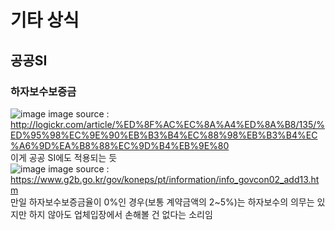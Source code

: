 # 기타 상식
## 공공SI
### 하자보수보증금
![image](https://user-images.githubusercontent.com/44331989/136487601-d6a48bd9-c886-46b0-8ad6-f4c37af7ac30.png)
image source : http://logickr.com/article/%ED%8F%AC%EC%8A%A4%ED%8A%B8/135/%ED%95%98%EC%9E%90%EB%B3%B4%EC%88%98%EB%B3%B4%EC%A6%9D%EA%B8%88%EC%9D%B4%EB%9E%80 <br>
이게 공공 SI에도 적용되는 듯 <br>
![image](https://user-images.githubusercontent.com/44331989/136487750-e7a94c0b-27b0-462e-bcb4-da090c552079.png)
image source : https://www.g2b.go.kr/gov/koneps/pt/information/info_govcon02_add13.htm <br>
만일 하자보수보증금율이 0%인 경우(보통 계약금액의 2~5%)는 하자보수의 의무는 있지만 하지 않아도 업체입장에서 손해볼 건 없다는 소리임 <br>
